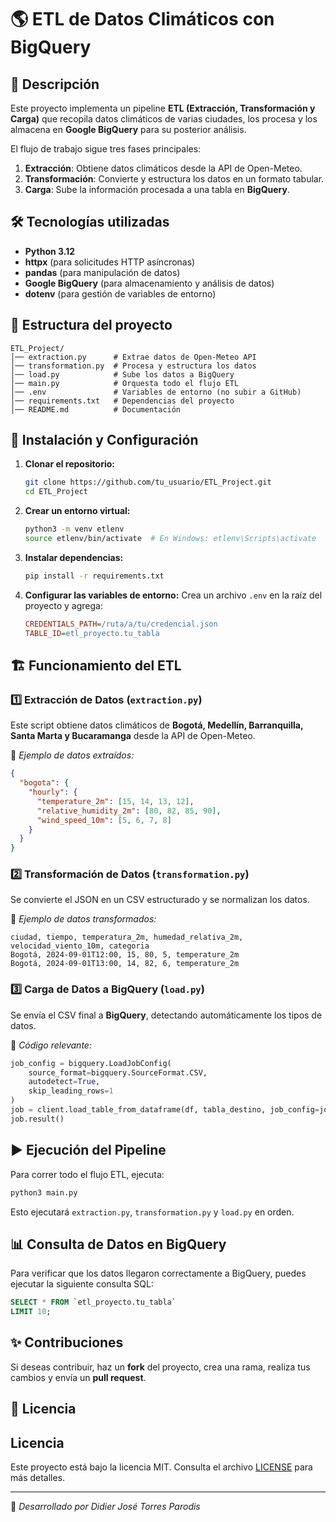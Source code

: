 # 🌎 ETL de Datos Climáticos con BigQuery

## 📌 Descripción
Este proyecto implementa un pipeline **ETL (Extracción, Transformación y Carga)** que recopila datos climáticos de varias ciudades, los procesa y los almacena en **Google BigQuery** para su posterior análisis.

El flujo de trabajo sigue tres fases principales:
1. **Extracción**: Obtiene datos climáticos desde la API de Open-Meteo.
2. **Transformación**: Convierte y estructura los datos en un formato tabular.
3. **Carga**: Sube la información procesada a una tabla en **BigQuery**.

## 🛠️ Tecnologías utilizadas
- **Python 3.12**
- **httpx** (para solicitudes HTTP asíncronas)
- **pandas** (para manipulación de datos)
- **Google BigQuery** (para almacenamiento y análisis de datos)
- **dotenv** (para gestión de variables de entorno)

## 📂 Estructura del proyecto
```
ETL_Project/
│── extraction.py      # Extrae datos de Open-Meteo API
│── transformation.py  # Procesa y estructura los datos
│── load.py            # Sube los datos a BigQuery
│── main.py            # Orquesta todo el flujo ETL
│── .env               # Variables de entorno (no subir a GitHub)
│── requirements.txt   # Dependencias del proyecto
│── README.md          # Documentación
```

## 🚀 Instalación y Configuración
1. **Clonar el repositorio:**
   ```bash
   git clone https://github.com/tu_usuario/ETL_Project.git
   cd ETL_Project
   ```

2. **Crear un entorno virtual:**
   ```bash
   python3 -m venv etlenv
   source etlenv/bin/activate  # En Windows: etlenv\Scripts\activate
   ```

3. **Instalar dependencias:**
   ```bash
   pip install -r requirements.txt
   ```

4. **Configurar las variables de entorno:**
   Crea un archivo `.env` en la raíz del proyecto y agrega:
   ```ini
   CREDENTIALS_PATH=/ruta/a/tu/credencial.json
   TABLE_ID=etl_proyecto.tu_tabla
   ```

## 🏗️ Funcionamiento del ETL
### 1️⃣ Extracción de Datos (`extraction.py`)
Este script obtiene datos climáticos de **Bogotá, Medellín, Barranquilla, Santa Marta y Bucaramanga** desde la API de Open-Meteo.

📌 *Ejemplo de datos extraídos:*
```json
{
  "bogota": {
    "hourly": {
      "temperature_2m": [15, 14, 13, 12],
      "relative_humidity_2m": [80, 82, 85, 90],
      "wind_speed_10m": [5, 6, 7, 8]
    }
  }
}
```

### 2️⃣ Transformación de Datos (`transformation.py`)
Se convierte el JSON en un CSV estructurado y se normalizan los datos.

📌 *Ejemplo de datos transformados:*
```
ciudad, tiempo, temperatura_2m, humedad_relativa_2m, velocidad_viento_10m, categoria
Bogotá, 2024-09-01T12:00, 15, 80, 5, temperature_2m
Bogotá, 2024-09-01T13:00, 14, 82, 6, temperature_2m
```

### 3️⃣ Carga de Datos a BigQuery (`load.py`)
Se envía el CSV final a **BigQuery**, detectando automáticamente los tipos de datos.

📌 *Código relevante:*
```python
job_config = bigquery.LoadJobConfig(
    source_format=bigquery.SourceFormat.CSV,
    autodetect=True,
    skip_leading_rows=1
)
job = client.load_table_from_dataframe(df, tabla_destino, job_config=job_config)
job.result()
```

## ▶️ Ejecución del Pipeline
Para correr todo el flujo ETL, ejecuta:
```bash
python3 main.py
```
Esto ejecutará `extraction.py`, `transformation.py` y `load.py` en orden.

## 📊 Consulta de Datos en BigQuery
Para verificar que los datos llegaron correctamente a BigQuery, puedes ejecutar la siguiente consulta SQL:
```sql
SELECT * FROM `etl_proyecto.tu_tabla`
LIMIT 10;
```

## ✨ Contribuciones
Si deseas contribuir, haz un **fork** del proyecto, crea una rama, realiza tus cambios y envía un **pull request**.

## 📜 Licencia
## Licencia  
Este proyecto está bajo la licencia MIT. Consulta el archivo [LICENSE](MIT_LICENSE) para más detalles.


---
📌 *Desarrollado por Didier José Torres Parodis*



